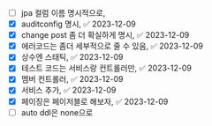 - [ ] jpa 컬럼 이름 명시적으로,
- [x] auditconfig 명시, ✅ 2023-12-09
- [x] change post 좀 더 확실하게 명시, ✅ 2023-12-09
- [x] 에러코드는 좀더 세부적으로 줄 수 있음, ✅ 2023-12-09
- [x] 상수엔 스태틱, ✅ 2023-12-09
- [x] 테스트 코드는 서비스랑 컨트롤러만, ✅ 2023-12-09
- [x] 멤버 컨트롤러, ✅ 2023-12-09
- [x] 서비스 추가, ✅ 2023-12-09
- [x] 페이징은 페이저블로 해보자, ✅ 2023-12-09
- [ ] auto ddl은 none으로